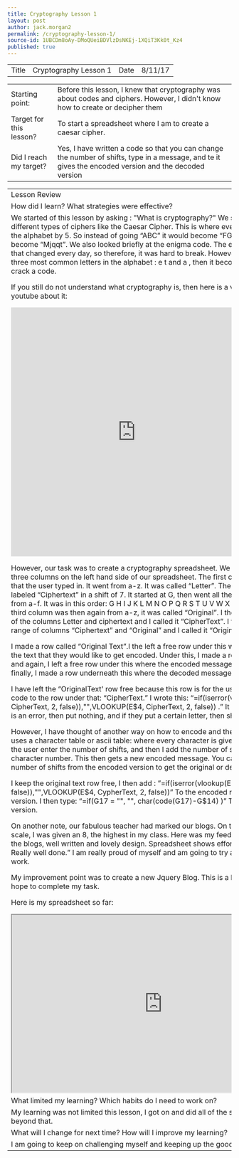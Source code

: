 ```yaml
---
title: Cryptography Lesson 1
layout: post
author: jack.morgan2
permalink: /cryptography-lesson-1/
source-id: 1UBCDm8oAy-DMoQUeiBDVlzDsNKEj-1XQiT3Kk0t_Kz4
published: true
---
```

<table>
  <tr>
    <td>Title</td>
    <td>Cryptography Lesson 1</td>
    <td>Date</td>
    <td>8/11/17</td>
  </tr>
</table>


<table>
  <tr>
    <td>Starting point:</td>
    <td>Before this lesson, I knew that cryptography was about codes and ciphers. However, I didn't know how to create or decipher them</td>
  </tr>
  <tr>
    <td>Target for this lesson?</td>
    <td>To start a spreadsheet where I am to create a caesar cipher.</td>
  </tr>
  <tr>
    <td>Did I reach my target? 
</td>
    <td>Yes, I  have written a code so that you can change the number of shifts, type in a message, and te it gives the encoded version and the decoded version</td>
  </tr>
</table>


<table>
  <tr>
    <td>Lesson Review</td>
  </tr>
  <tr>
    <td>How did I learn? What strategies were effective? </td>
  </tr>
  <tr>
    <td>
We started of this lesson by asking : "What is cryptography?" We started talking about different types of ciphers like the Caesar Cipher. This is where every letter is shifted along the alphabet by 5. So instead of going “ABC” it would become “FGH” or” Hello” would become “Mjqqt”. We also looked briefly at the enigma code. The enigma code was a code that changed every day, so therefore, it was hard to break. However, if you look for the three most common letters in the alphabet : e t and a , then it becomes easier to try and crack a code. 

If you still do not understand what cryptography is, then here is a video from SciShow on youtube about it:


<iframe width="560" height="560" src="https://www.youtube.com/embed/-yFZGF8FHSg" frameborder="0" allowfullscreen></iframe> 

However, our task was to create a cryptography spreadsheet. We started of by making three columns on the left hand side of our spreadsheet. The first column was the Letter that the user typed in. It went from a-z. It was called “Letter”.  The next column was labeled “Ciphertext” in a shift of 7. It started at G, then went all the way to z and then went from a-f. It was in this order: G H I J K L M N O P Q R S T U V W X Y Z A B C D E F. The third column was then again from a-z, it was called “Original”. I then made a named range of the columns Letter and ciphertext and I called  it “CipherText”. I then made a named range of columns “Ciphertext” and “Original” and I called it “OriginalText”. 

I made a row called “Original Text”.I the left a free row under this where the user will type the text that they would like to get encoded. Under this, I made a row called “Cipher text” and again, I left a free row under this where the encoded message will be displayed. And finally, I made a row underneath this where the decoded message will be displayed. 

I have left the “OriginalText' row free because this row is for the user. However, I did add code to the row under that: “CipherText.” I wrote this: “=if(iserror(vlookup(E$4, CipherText, 2, false)),"",VLOOKUP(E$4, CipherText, 2, false)) .” It basically says, If there is an error, then put nothing, and if they put a certain letter, then shift it by 7. 

However, I have thought of another way on how to encode and then decode a message. It uses a character table or ascii table: where every character is given a number. I then let the user enter the number of shifts, and then I add the number of shifts to the original character number. This then gets a new encoded message. You can then subtract the number of shifts from the encoded version to get the original or deciphered text.

I keep the original text row free, I then add : ”=if(iserror(vlookup(E$4, CypherText, 2, false)),"",VLOOKUP(E$4, CypherText, 2, false))” To the encoded row to get the encoded version. I then type: “=if(G17 = "", "", char(code(G17)-G$14) )” To get the decoded version.

On another note, our fabulous teacher had marked our blogs. On the new 1-9 GCSE scale, I was given an 8, the highest in my class. Here was my feedback: “Superb effort in the blogs, well written and lovely design. 
Spreadsheet shows effort and attention to detail. Really well done.” I am really proud of myself and am going to try and keep up the good work.

My improvement point was to create a new Jquery Blog. This is a big challenge, but I hope to complete my task.

Here is my spreadsheet so far:


<iframe src="https://docs.google.com/document/d/e/2PACX-1vSPr_Qqc-hMHOq5N6VOY-j15AobeQOtKixYoFVwW6yIJLyt9H83kTNge_RCSKihdVGrdzgNVSvbGrMl/pub?embedded=true" height="400" width="675"></iframe>

</td>
  </tr>
  <tr>
    <td>What limited my learning? Which habits do I need to work on? </td>
  </tr>
  <tr>
    <td>My learning was not limited this lesson, I got on and did all of the set work, and even went beyond that.</td>
  </tr>
  <tr>
    <td>What will I change for next time? How will I improve my learning?</td>
  </tr>
  <tr>
    <td>I am going to keep on challenging myself and keeping up the good work.</td>
  </tr>
</table>


